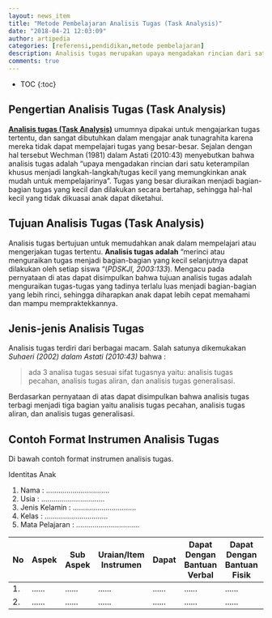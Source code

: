 ```yaml
---
layout: news_item
title: "Metode Pembelajaran Analisis Tugas (Task Analysis)"
date: "2018-04-21 12:03:09"
author: artipedia
categories: [referensi,pendidikan,metode pembelajaran]
description: Analisis tugas merupakan upaya mengadakan rincian dari satu keterampilan khusus menjadi langkah-langkah/tugas kecil yang memungkinkan anak mudah untuk mempelajarinya
comments: true
---
```


* TOC
{:toc}
## Pengertian Analisis Tugas (Task Analysis)
**[Analisis tugas (Task Analysis)](https://artipedia.site/wiki/metode-pembelajaran-analisis-tugas.html "Analisis Tugas (Task Analysis)")** umumnya dipakai untuk mengajarkan tugas tertentu, dan sangat dibutuhkan dalam mengajar anak tunagrahita karena mereka tidak dapat mempelajari tugas yang besar-besar. Sejalan dengan hal tersebut Wechman (1981) dalam Astati (2010:43) menyebutkan bahwa analisis tugas adalah “upaya mengadakan rincian dari satu keterampilan khusus menjadi langkah-langkah/tugas kecil yang memungkinkan anak mudah untuk mempelajarinya”. Tugas yang besar diuraikan menjadi bagian-bagian tugas yang kecil dan dilakukan secara bertahap, sehingga hal-hal kecil yang tidak dikuasai anak dapat diketahui. 

## Tujuan Analisis Tugas (Task Analysis)
Analisis tugas bertujuan untuk memudahkan anak dalam mempelajari atau mengerjakan tugas tertentu. **Analisis tugas adalah** “merinci atau menguraikan tugas menjadi bagian-bagian yang kecil selanjutnya dapat dilakukan oleh setiap siswa “(*PDSKJI, 2003:133*).
Mengacu pada pernyataan di atas dapat disimpulkan bahwa tujuan analisis tugas adalah menguraikan tugas-tugas yang tadinya terlalu luas menjadi bagian-bagian yang lebih rinci, sehingga diharapkan anak dapat lebih cepat memahami dan mampu mempraktekkannya.

## Jenis-jenis Analisis Tugas
Analisis tugas terdiri dari berbagai macam. Salah satunya dikemukakan *Suhaeri (2002) dalam Astati (2010:43)* bahwa :

> ada 3 analisa tugas sesuai sifat tugasnya yaitu: analisis tugas pecahan, analisis tugas aliran, dan analisis tugas generalisasi. 

Berdasarkan pernyataan di atas dapat disimpulkan bahwa analisis tugas terbagi menjadi tiga bagian yaitu analisis tugas pecahan, analisis tugas aliran, dan analisis tugas generalisasi. 

## Contoh Format Instrumen Analisis Tugas
Di bawah contoh format instrumen analisis tugas.


Identitas Anak
1. Nama 	        : ...............................
2. Usia		        : ...............................
3. Jenis Kelamin	: ...............................     
4. Kelas         	: ...............................
5. Mata Pelajaran	: ...............................

    
|No|Aspek|Sub Aspek|Uraian/Item Instrumen|Dapat|Dapat Dengan Bantuan Verbal|Dapat Dengan Bantuan Fisik|Tidak Dapat|
| --- | --- | --- | --- | --- | --- | --- | --- |
|1.| ......|......|......|......|......|......|......|
|2.| ......|......|......|......|......|......|......|
